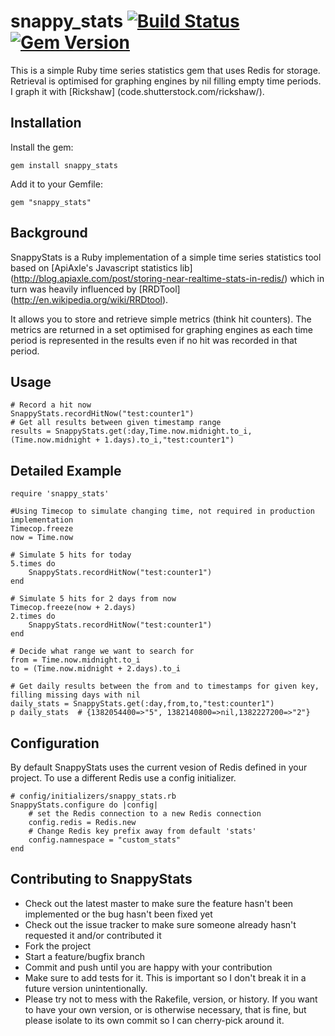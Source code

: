 # snappy_stats [![Build Status](https://travis-ci.org/timrwilliams/snappy_stats.png?branch=master)](https://travis-ci.org/timrwilliams/snappy_stats)[![Gem Version](https://badge.fury.io/rb/snappy_stats.png)](http://badge.fury.io/rb/snappy_stats)

This is a simple Ruby time series statistics gem that uses Redis for storage. Retrieval is optimised for graphing engines by nil filling empty time periods. I graph it with [Rickshaw] (code.shutterstock.com/rickshaw/).

## Installation
Install the gem:

    gem install snappy_stats

Add it to your Gemfile:

    gem "snappy_stats"

## Background
SnappyStats is a Ruby implementation of a simple time series statistics tool based on [ApiAxle's Javascript statistics lib] (http://blog.apiaxle.com/post/storing-near-realtime-stats-in-redis/) which in turn was heavily influenced by [RRDTool] (http://en.wikipedia.org/wiki/RRDtool).

It allows you to store and retrieve simple metrics (think hit counters). The metrics are returned in a set optimised for graphing engines as each time period is represented in the results even if no hit was recorded in that period.

## Usage
    # Record a hit now
    SnappyStats.recordHitNow("test:counter1")
    # Get all results between given timestamp range
    results = SnappyStats.get(:day,Time.now.midnight.to_i,(Time.now.midnight + 1.days).to_i,"test:counter1")

## Detailed Example
    require 'snappy_stats'

    #Using Timecop to simulate changing time, not required in production implementation
    Timecop.freeze
    now = Time.now        

    # Simulate 5 hits for today
    5.times do 
        SnappyStats.recordHitNow("test:counter1")
    end

    # Simulate 5 hits for 2 days from now
    Timecop.freeze(now + 2.days) 
    2.times do 
        SnappyStats.recordHitNow("test:counter1")
    end

    # Decide what range we want to search for
    from = Time.now.midnight.to_i
    to = (Time.now.midnight + 2.days).to_i

    # Get daily results between the from and to timestamps for given key, filling missing days with nil
    daily_stats = SnappyStats.get(:day,from,to,"test:counter1")
    p daily_stats  # {1382054400=>"5", 1382140800=>nil,1382227200=>"2"}

## Configuration
By default SnappyStats uses the current vesion of Redis defined in your project. To use a different Redis use a config initializer.

    # config/initializers/snappy_stats.rb
    SnappyStats.configure do |config|
        # set the Redis connection to a new Redis connection
        config.redis = Redis.new
        # Change Redis key prefix away from default 'stats'
        config.namnespace = "custom_stats"
    end

## Contributing to SnappyStats

* Check out the latest master to make sure the feature hasn't been implemented or the bug hasn't been fixed yet
* Check out the issue tracker to make sure someone already hasn't requested it and/or contributed it
* Fork the project
* Start a feature/bugfix branch
* Commit and push until you are happy with your contribution
* Make sure to add tests for it. This is important so I don't break it in a future version unintentionally.
* Please try not to mess with the Rakefile, version, or history. If you want to have your own version, or is otherwise necessary, that is fine, but please isolate to its own commit so I can cherry-pick around it.


